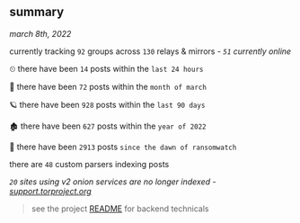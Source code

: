
## summary
_march 8th, 2022_

currently tracking `92` groups across `130` relays & mirrors - _`51` currently online_

⏲ there have been `14` posts within the `last 24 hours`

🦈 there have been `72` posts within the `month of march`

🪐 there have been `928` posts within the `last 90 days`

🏚 there have been `627` posts within the `year of 2022`

🦕 there have been `2913` posts `since the dawn of ransomwatch`

there are `48` custom parsers indexing posts

_`20` sites using v2 onion services are no longer indexed - [support.torproject.org](https://support.torproject.org/onionservices/v2-deprecation/)_

> see the project [README](https://github.com/thetanz/ransomwatch#ransomwatch--) for backend technicals
